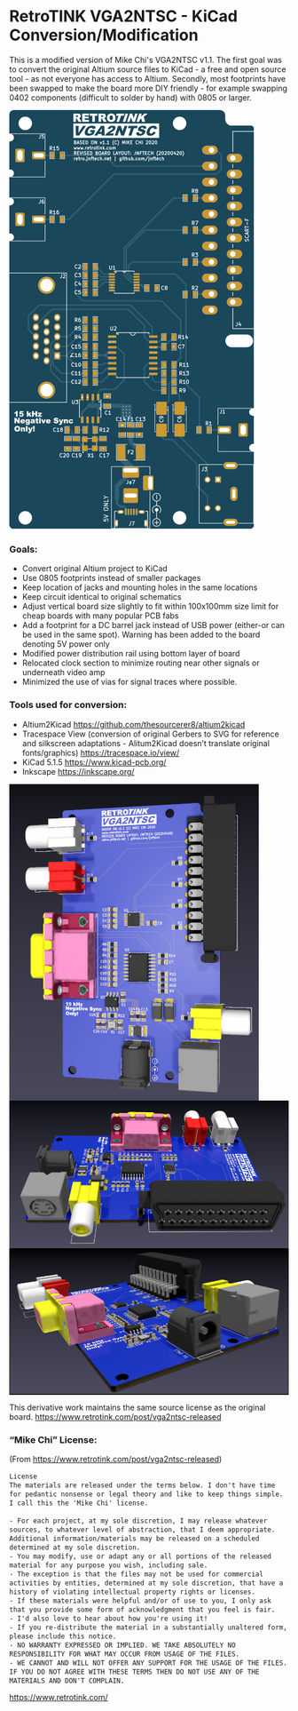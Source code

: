 # RetroTINK VGA2NTSC - KiCad Conversion/Modification

This is a modified version of Mike Chi's VGA2NTSC v1.1.
The first goal was to convert the original Altium source files to KiCad - a free and open source tool - as not everyone has access to Altium. Secondly, most footprints have been swapped to make the board more DIY friendly - for example swapping 0402 components (difficult to solder by hand) with 0805 or larger.

![](Images/VGA2NTSCv11-jnftech-20200420%20top.svg)

### Goals:
- Convert original Altium project to KiCad
- Use 0805 footprints instead of smaller packages
- Keep location of jacks and mounting holes in the same locations
- Keep circuit identical to original schematics
- Adjust vertical board size slightly to fit within 100x100mm size limit for cheap boards with many popular PCB fabs
- Add a footprint for a DC barrel jack instead of USB power (either-or can be used in the same spot). Warning has been added to the board denoting 5V power only
- Modified power distribution rail using bottom layer of board
- Relocated clock section to minimize routing near other signals or underneath video amp
- Minimized the use of vias for signal traces where possible.

### Tools used for conversion:
- Altium2Kicad https://github.com/thesourcerer8/altium2kicad
- Tracespace View (conversion of original Gerbers to SVG for reference and silkscreen adaptations - Alitum2Kicad doesn’t translate original fonts/graphics) https://tracespace.io/view/
- KiCad 5.1.5 https://www.kicad-pcb.org/
- Inkscape https://inkscape.org/

<img align="center" src="Images/smVGA2NTSCv11-jnftech-20200420%20Top.jpg">
<img align="center" src="Images/smVGA2NTSCv11-jnftech-20200420%20Side.jpg">
<img align="center" src="Images/smVGA2NTSCv11-jnftech-20200420%20Side%202.jpg">

This derivative work maintains the same source license as the original board.
https://www.retrotink.com/post/vga2ntsc-released

### “Mike Chi” License:
(From https://www.retrotink.com/post/vga2ntsc-released)

```
License
The materials are released under the terms below. I don't have time for pedantic nonsense or legal theory and like to keep things simple. I call this the 'Mike Chi' license.

- For each project, at my sole discretion, I may release whatever sources, to whatever level of abstraction, that I deem appropriate. Additional information/materials may be released on a scheduled determined at my sole discretion.
- You may modify, use or adapt any or all portions of the released material for any purpose you wish, including sale.
- The exception is that the files may not be used for commercial activities by entities, determined at my sole discretion, that have a history of violating intellectual property rights or licenses.
- If these materials were helpful and/or of use to you, I only ask that you provide some form of acknowledgment that you feel is fair.
- I'd also love to hear about how you're using it!
- If you re-distribute the material in a substantially unaltered form, please include this notice.
- NO WARRANTY EXPRESSED OR IMPLIED. WE TAKE ABSOLUTELY NO RESPONSIBILITY FOR WHAT MAY OCCUR FROM USAGE OF THE FILES.
- WE CANNOT AND WILL NOT OFFER ANY SUPPORT FOR THE USAGE OF THE FILES. IF YOU DO NOT AGREE WITH THESE TERMS THEN DO NOT USE ANY OF THE MATERIALS AND DON'T COMPLAIN.
```

https://www.retrotink.com/

